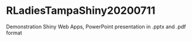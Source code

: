# RLadiesTampaShiny20200711
Demonstration Shiny Web Apps, PowerPoint presentation in .pptx and .pdf format
